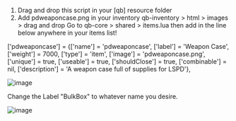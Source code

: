 1. Drag and drop this script in your [qb] resource folder
2. Add pdweaponcase.png in your inventory qb-inventory > html > images > drag and drop
Go to qb-core > shared > items.lua then add in the line below anywhere in your items list!

['pdweaponcase'] 			 	 = {['name'] = 'pdweaponcase', 					['label'] = 'Weapon Case', 				['weight'] = 7000, 		['type'] = 'item', 		['image'] = 'pdweaponcase.png', 		['unique'] = true, 		['useable'] = true, 	['shouldClose'] = true,	   ['combinable'] = nil,   ['description'] = 'A weapon case full of supplies for LSPD'},

![image](https://user-images.githubusercontent.com/120094999/214562768-076267f5-a556-46ac-bc8a-394bdbb20d89.png)






Change the Label "BulkBox" to whatever name you desire.


![image](https://user-images.githubusercontent.com/120094999/214562641-e3732fde-d039-4544-817f-d339ceb42f7f.png)

